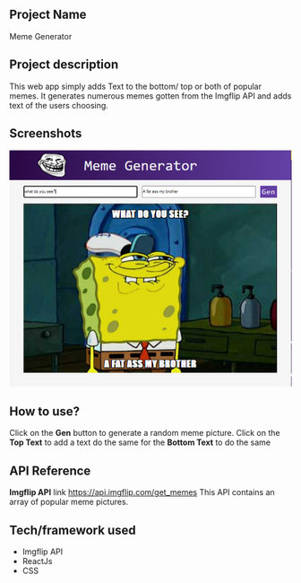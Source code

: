 ## Project Name

Meme Generator

## Project description

This web app simply adds Text to the bottom/ top or both of popular memes. It generates numerous memes gotten from the Imgflip API and adds text of the users choosing.

## Screenshots

![Image of meme generator](https://github.com/Babajide777/meme-generator/blob/master/memegen.png?raw=true)

## How to use?

Click on the **Gen** button to generate a random meme picture. Click on the **Top Text** to add a text do the same for the **Bottom Text** to do the same

## API Reference

**Imgflip API** link <https://api.imgflip.com/get_memes>
This API contains an array of popular meme pictures.

## Tech/framework used

- Imgflip API
- ReactJs
- CSS
